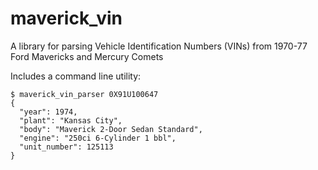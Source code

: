 maverick_vin
============
A library for parsing Vehicle Identification Numbers (VINs) from 1970-77 Ford Mavericks and Mercury Comets

Includes a command line utility:
```
$ maverick_vin_parser 0X91U100647
{
  "year": 1974,
  "plant": "Kansas City",
  "body": "Maverick 2-Door Sedan Standard",
  "engine": "250ci 6-Cylinder 1 bbl",
  "unit_number": 125113
}
```
